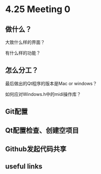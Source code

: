 # 4.25 Meeting 0

## 做什么？
大致什么样的界面？

有什么样的功能？

## 怎么分工？

最后做出的Qt程序的版本是Mac or windows？

如何应对Windows.h中的midi操作库？

## Git配置

## Qt配置检查、创建空项目

## Github发起代码共享

## useful links

